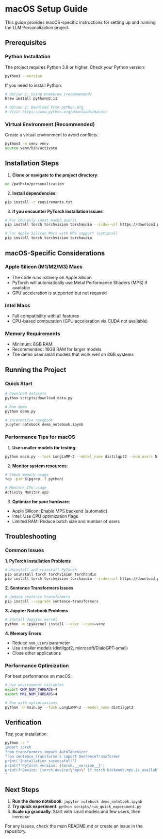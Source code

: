 # macOS Setup Guide

This guide provides macOS-specific instructions for setting up and running the LLM Personalization project.

## Prerequisites

### Python Installation
The project requires Python 3.8 or higher. Check your Python version:
```bash
python3 --version
```

If you need to install Python:
```bash
# Option 1: Using Homebrew (recommended)
brew install python@3.11

# Option 2: Download from python.org
# Visit https://www.python.org/downloads/macos/
```

### Virtual Environment (Recommended)
Create a virtual environment to avoid conflicts:
```bash
python3 -m venv venv
source venv/bin/activate
```

## Installation Steps

1. **Clone or navigate to the project directory**:
```bash
cd /path/to/personalization
```

2. **Install dependencies**:
```bash
pip install -r requirements.txt
```

3. **If you encounter PyTorch installation issues**:
```bash
# For CPU-only (most macOS users)
pip install torch torchvision torchaudio --index-url https://download.pytorch.org/whl/cpu

# For Apple Silicon Macs with MPS support (optional)
pip install torch torchvision torchaudio
```

## macOS-Specific Considerations

### Apple Silicon (M1/M2/M3) Macs
- The code runs natively on Apple Silicon
- PyTorch will automatically use Metal Performance Shaders (MPS) if available
- GPU acceleration is supported but not required

### Intel Macs
- Full compatibility with all features
- CPU-based computation (GPU acceleration via CUDA not available)

### Memory Requirements
- Minimum: 8GB RAM
- Recommended: 16GB RAM for larger models
- The demo uses small models that work well on 8GB systems

## Running the Project

### Quick Start
```bash
# Download datasets
python scripts/download_data.py

# Run demo
python demo.py

# Interactive notebook
jupyter notebook demo_notebook.ipynb
```

### Performance Tips for macOS

1. **Use smaller models for testing**:
```bash
python main.py --task LongLaMP-2 --model_name distilgpt2 --num_users 5
```

2. **Monitor system resources**:
```bash
# Check memory usage
top -pid $(pgrep -f python)

# Monitor CPU usage
Activity Monitor.app
```

3. **Optimize for your hardware**:
- Apple Silicon: Enable MPS backend (automatic)
- Intel: Use CPU optimization flags
- Limited RAM: Reduce batch size and number of users

## Troubleshooting

### Common Issues

**1. PyTorch Installation Problems**
```bash
# Uninstall and reinstall PyTorch
pip uninstall torch torchvision torchaudio
pip install torch torchvision torchaudio --index-url https://download.pytorch.org/whl/cpu
```

**2. Sentence Transformers Issues**
```bash
# Update sentence-transformers
pip install --upgrade sentence-transformers
```

**3. Jupyter Notebook Problems**
```bash
# Install Jupyter kernel
python -m ipykernel install --user --name=venv
```

**4. Memory Errors**
- Reduce `num_users` parameter
- Use smaller models (distilgpt2, microsoft/DialoGPT-small)
- Close other applications

### Performance Optimization

For best performance on macOS:
```bash
# Use environment variables
export OMP_NUM_THREADS=4
export MKL_NUM_THREADS=4

# Run with optimizations
python -O main.py --task LongLaMP-2 --model_name distilgpt2
```

## Verification

Test your installation:
```bash
python -c "
import torch
from transformers import AutoTokenizer
from sentence_transformers import SentenceTransformer
print('Installation successful!')
print(f'PyTorch version: {torch.__version__}')
print(f'Device: {torch.device(\"mps\" if torch.backends.mps.is_available() else \"cpu\")}')
"
```

## Next Steps

1. **Run the demo notebook**: `jupyter notebook demo_notebook.ipynb`
2. **Try quick experiment**: `python scripts/run_quick_experiment.py`
3. **Scale up gradually**: Start with small models and few users, then increase

For any issues, check the main README.md or create an issue in the repository.
